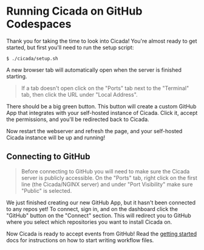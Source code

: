 # Running Cicada on GitHub Codespaces

Thank you for taking the time to look into Cicada! You're almost ready to get started, but first
you'll need to run the setup script:

`$ ./cicada/setup.sh`

A new browser tab will automatically open when the server is finished starting.

> If a tab doesn't open click on the "Ports" tab next to the "Terminal" tab,
> then click the URL under "Local Address".

There should be a big green button. This button will create a custom GitHub App that integrates with
your self-hosted instance of Cicada. Click it, accept the permissions, and you'll be redirected back
to Cicada.

Now restart the webserver and refresh the page, and your self-hosted Cicada instance will be up and running!

## Connecting to GitHub

> Before connecting to GitHub you will need to make sure the Cicada server is publicly accessible.
> On the "Ports" tab, right click on the first line (the Cicada/NGINX server) and under "Port Visibility"
> make sure "Public" is selected.

We just finished creating our new GitHub App, but it hasn't been connected to any repos yet!
To connect, sign in, and on the dashboard click the "GitHub" button on the "Connect" section.
This will redirect you to GitHub where you select which repositories you want to install Cicada on.

Now Cicada is ready to accept events from GitHub! Read the [getting started](./docs/ci-lang/getting-started.md)
docs for instructions on how to start writing workflow files.
